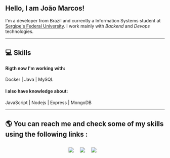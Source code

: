 ## Hello, I am João Marcos!
I'm a developer from Brazil and currently a Information Systems student at <a href="http://www.ufs.br/">Sergipe's Federal University</a>. I work mainly with *Backend* and *Devops* technologies.

---

## 💻 Skills
#### Rigth now I'm working with:
Docker | Java | MySQL

#### I also have knowledge about:
JavaScript | Nodejs | Express | MongoDB

---

## 🌎 You can reach me and check some of my skills using the following links :
<h2  align="center"></h2>
<p align="center">
  <a target="_blank"href="https://www.linkedin.com/in/jmarcospc/"><img src="https://img.shields.io/badge/linkedin-%230077B5.svg?&style=for-the-badge&logo=linkedin&logoColor=white" /></a>&nbsp;&nbsp;&nbsp;&nbsp;
  <a target="_blank"href="https://www.hackerrank.com/JMpeixotoC"><img src="https://img.shields.io/badge/-Hackerrank-2EC866?style=for-the-badge&logo=HackerRank&logoColor=black" /></a>&nbsp;&nbsp;&nbsp;&nbsp;
  <a target="_blank"href="https://leetcode.com/JoaoMarcosPC/"><img src="https://img.shields.io/badge/LeetCode-000000?style=for-the-badge&logo=LeetCode&logoColor=#d16c06" /></a>&nbsp;&nbsp;&nbsp;&nbsp;
</p>
